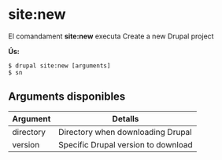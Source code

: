# site:new
El comandament **site:new** executa Create a new Drupal project

**Ús:**
```
$ drupal site:new [arguments] 
$ sn  
```

## Arguments disponibles
Argument | Detalls
---------|-------------
directory | Directory when downloading Drupal
version | Specific Drupal version to download

